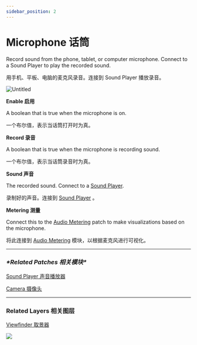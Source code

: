 ```yaml
---
sidebar_position: 2
---
```


# Microphone 话筒

Record sound from the phone, tablet, or computer microphone. Connect to a Sound Player to play the recorded sound.

用手机、平板、电脑的麦克风录音。连接到 Sound Player 播放录音。

![Untitled](https://s3.us-west-2.amazonaws.com/secure.notion-static.com/ad80c3fa-6467-48fd-98c7-648180b8ae5a/Untitled.png?X-Amz-Algorithm=AWS4-HMAC-SHA256&X-Amz-Content-Sha256=UNSIGNED-PAYLOAD&X-Amz-Credential=AKIAT73L2G45EIPT3X45%2F20220602%2Fus-west-2%2Fs3%2Faws4_request&X-Amz-Date=20220602T165952Z&X-Amz-Expires=86400&X-Amz-Signature=4e2f02babda7325d13f417277fb28b94bced7210bb2527660ee062fbf65e114a&X-Amz-SignedHeaders=host&response-content-disposition=filename%20%3D%22Untitled.png%22&x-id=GetObject)

**Enable 启用**

A boolean that is true when the microphone is on.

一个布尔值，表示当话筒打开时为真。

**Record 录音**

A boolean that is true when the microphone is recording sound.

一个布尔值，表示当话筒录音时为真。

**Sound 声音**

The recorded sound. Connect to a [Sound Player](https://www.notion.so/Sound-Player-7d68cd2d64774da9a303098f46cf93bb).

录制好的声音。连接到 [Sound Player](https://www.notion.so/Sound-Player-7d68cd2d64774da9a303098f46cf93bb) 。

**Metering 测量**

Connect this to the [Audio Metering](https://www.notion.so/Audio-Metering-fbcb624f9eda474d9466cbae227613eb) patch to make visualizations based on the microphone.

将此连接到 [Audio Metering](https://www.notion.so/Audio-Metering-fbcb624f9eda474d9466cbae227613eb) 模块，以根据麦克风进行可视化。

------

### ***\*Related Patches 相关模块\****

[Sound Player 声音播放器](https://www.notion.so/Sound-Player-7d68cd2d64774da9a303098f46cf93bb)

[Camera 摄像头](https://www.notion.so/Camera-9c7180dffcf04adb954c5c9980b953e1)

------

### Related Layers 相关图层

[Viewfinder 取景器](https://www.notion.so/Viewfinder-835ce69484f545a5a4adf5c1c2a3e0ac)



![](https://s3.us-west-2.amazonaws.com/secure.notion-static.com/d910f768-bbc5-48e2-aa5f-4c89da947dfb/Untitled.png?X-Amz-Algorithm=AWS4-HMAC-SHA256&X-Amz-Content-Sha256=UNSIGNED-PAYLOAD&X-Amz-Credential=AKIAT73L2G45EIPT3X45%2F20220602%2Fus-west-2%2Fs3%2Faws4_request&X-Amz-Date=20220602T170000Z&X-Amz-Expires=86400&X-Amz-Signature=737d0527dae1e6b07e1be107a8d1e0c76b4946af7b4966a45ea91a93d046df81&X-Amz-SignedHeaders=host&response-content-disposition=filename%20%3D%22Untitled.png%22&x-id=GetObject)
